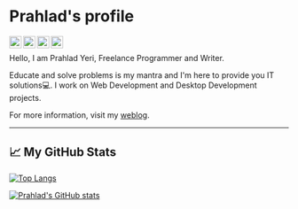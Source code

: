 # Prahlad's profile

[<img align="left" alt="prahladyeri | Email" width="22px" src="https://cdn.jsdelivr.net/npm/simple-icons@v3/icons/mail-dot-ru.svg" />](mailto:prahladyeri@yahoo.com)
[<img align="left" alt="prahladyeri | LinkedIn" width="22px" src="https://cdn.jsdelivr.net/npm/simple-icons@v3/icons/linkedin.svg" />](https://www.linkedin.com/in/prahlad-yeri-243a5316)
[<img align="left" alt="prahladyeri | Twitter" width="22px" src="https://cdn.jsdelivr.net/npm/simple-icons@v3/icons/twitter.svg" />](https://twitter.com/prahladyeri)
<!-- [<img align="left" alt="prahladyeri | Telegram" width="22px" src="https://cdn.jsdelivr.net/npm/simple-icons@v3/icons/telegram.svg" />](https://t.me/prahladyeri) -->
[<img align="left" alt="prahladyeri | Instagram" width="22px" src="https://cdn.jsdelivr.net/npm/simple-icons@v3/icons/instagram.svg" />](https://instagram.com/prahladyeri14)
<br/>

Hello, I am Prahlad Yeri, Freelance Programmer and Writer.

Educate and solve problems is my mantra and I'm here to provide you IT solutions💻. I work on Web Development and Desktop Development projects.

For more information, visit my [weblog](https://prahladyeri.com).

---

## &#x1f4c8; My GitHub Stats

[![Top Langs](https://github-readme-stats.vercel.app/api/top-langs/?username=prahladyeri&theme=cobalt&layout=compact)](https://github.com/anuraghazra/github-readme-stats)

[![Prahlad's GitHub stats](https://github-readme-stats.vercel.app/api?username=prahladyeri&theme=cobalt&show_icons=true)](https://github.com/anuraghazra/github-readme-stats)
